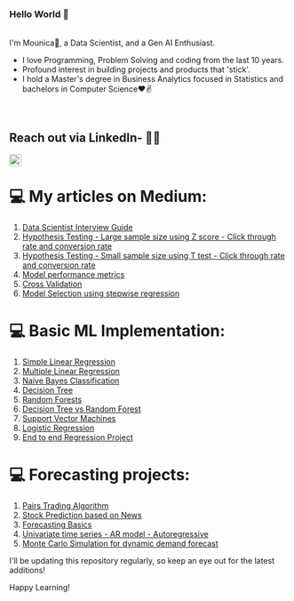 
### Hello World 👋 

<br/>
I'm Mounica🙌, a Data Scientist, and a Gen AI Enthusiast. 
<br/>

- I love Programming, Problem Solving and coding from the last 10 years.
- Profound interest in building projects and products that 'stick'.
- I hold a Master's degree in Business Analytics focused in Statistics and bachelors in Computer Science❤✌

<br />

## Reach out via LinkedIn- 👨‍💻
<a href="https://www.linkedin.com/in/sai-mounica-gudimella/">
<img align="left" alt="Mounica" width="22px" src="https://cdn.jsdelivr.net/npm/simple-icons@v3/icons/linkedin.svg" />
</a>
<br />


# 💻 My articles on Medium:

1. [Data Scientist Interview Guide](https://mounicag.medium.com/data-scientist-interview-guide-11637d499696)
2. [Hypothesis Testing - Large sample size using Z score - Click through rate and conversion rate](https://mounicag.medium.com/a-b-test-product-analytics-case-study-large-sample-size-1d2b5eb75f8d)
3. [Hypothesis Testing - Small sample size using T test - Click through rate and conversion rate](https://mounicag.medium.com/a-b-test-product-analytics-case-study-small-sample-size-d5ad85e48b9d)
4. [Model performance metrics](https://mounicag.medium.com/confusion-matrix-why-so-confusing-18e52a9910ac)
5. [Cross Validation](https://github.com/SaiMounicaGudimella/Improving-model-performance)
6. [Model Selection using stepwise regression](https://github.com/SaiMounicaGudimella/Improving-model-performance)
   

# 💻 Basic ML Implementation:

1. [Simple Linear Regression](https://github.com/SaiMounicaGudimella/Simple-Linear-Regression)
2. [Multiple Linear Regression](https://github.com/SaiMounicaGudimella/Insurance-Premium-Prediction)
3. [Naive Bayes Classification](https://github.com/SaiMounicaGudimella/Naive-Bayes-Spam-Classifier)
4. [Decision Tree](https://github.com/SaiMounicaGudimella/Decision-Tree-Implementation)
5. [Random Forests](https://github.com/SaiMounicaGudimella/Random-Forest-Implementation)
6. [Decision Tree vs Random Forest](https://github.com/SaiMounicaGudimella/Census-Data-Income-Prediction)
7. [Support Vector Machines](https://github.com/SaiMounicaGudimella/Support-Vector-Machines)
8. [Logistic Regression](https://github.com/SaiMounicaGudimella/MarketingCampaignConversion)
9. [End to end Regression Project](https://github.com/SaiMounicaGudimella/StudentPerformancePrediction-End-to-end-ML-Project)


# 💻 Forecasting projects:

1. [Pairs Trading Algorithm](https://github.com/SaiMounicaGudimella/Pairs-Trading-Strategy)
2. [Stock Prediction based on News](https://github.com/SaiMounicaGudimella/Stock-Prediction)
3. [Forecasting Basics](https://github.com/SaiMounicaGudimella/ForecastingBasics)
4. [Univariate time series - AR model - Autoregressive](https://github.com/SaiMounicaGudimella/Autoregressive-model)
5. [Monte Carlo Simulation for dynamic demand forecast](https://github.com/SaiMounicaGudimella/Basic-Monte-Carlo-Simulation)

    

I'll be updating this repository regularly, so keep an eye out for the latest additions!

Happy Learning!
